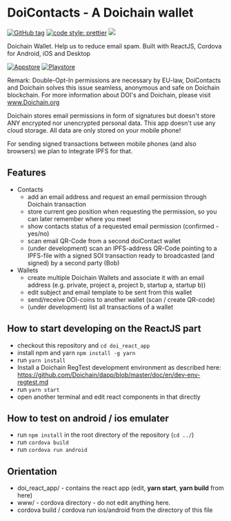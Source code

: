 # DoiContacts - A Doichain wallet 

[![GitHub tag](https://img.shields.io/badge/dynamic/json.svg?url=https://raw.githubusercontent.com/inspiraluna/doiContacts/master/package.json&query=$.version&label=Version)](https://github.com/inspiraluna/doiContacts)
[![code style: prettier](https://img.shields.io/badge/code_style-prettier-ff69b4.svg?style=flat-square)](https://github.com/prettier/prettier)
![](https://img.shields.io/github/license/inspiraluna/doiContacts2.svg)

Doichain Wallet. 
Help us to reduce email spam.
Built with ReactJS, Cordova for Android, iOS and Desktop

[![Appstore](https://raw.githubusercontent.com/inspiraluna/doiContacts/master/doc/images/app-store-badge.svg)](https://apps.apple.com/us/app/doi-contacts/id1484393443)
[![Playstore](https://raw.githubusercontent.com/inspiraluna/doiContacts/master/doc/images/play-store-badge.svg)](https://play.google.com/store/apps/details?id=org.doichain.contacts.app)


Remark: Double-Opt-In permissions are necessary by EU-law, DoiContacts and Doichain solves this issue seamless, anonymous and safe on Doichain blockchain.
For more information about DOI's and Doichain, please visit www.Doichain.org

Doichain stores email permissions in form of signatures but doesn't store ANY encrypted nor unencrypted personal data.
This app doesn't use any cloud storage. All data are only stored on your mobile phone!

For sending signed transactions between mobile phones (and also browsers) we plan to integrate IPFS for that.

## Features
- Contacts
    - add an email address and request an email permission through Doichain transaction
    - store current geo position when requesting the permission, so you can later remember where you meet
    - show contacts status of a requested email permission (confirmed - yes/no)
    - scan email QR-Code from a second doiContact wallet
    - (under development) scan an IPFS-address QR-Code pointing to a IPFS-file with a signed SOI transaction ready to broadcasted (and signed) by a second party (Bob)
- Wallets
    - create multiple Doichain Wallets and associate it with an email address (e.g. private, project a, project b, startup a, startup b))
    - edit subject and email template to be sent from this wallet
    - send/receive DOI-coins to another wallet (scan / create QR-code)
    - (under development) list all transactions of a wallet

## How to start developing on the ReactJS part
- checkout this repository and ```cd doi_react_app```
- install npm and yarn ```npm install -g yarn```
- run ```yarn install```
- Install a Doichain RegTest development environment as described here: https://github.com/Doichain/dapp/blob/master/doc/en/dev-env-regtest.md 
- run ```yarn start```
- open another terminal and edit react components in that directly

## How to test on android / ios emulater
- run ```npm install``` in the root directory of the repository (```cd ../```)
- run ```cordova build```
- run ```cordova run android```


## Orientation
- doi_react_app/ - contains the react app (edit, **yarn start**, **yarn build** from here)
- www/ - cordova directory - do not edit anything here.
- cordova build / cordova run ios/android from the directory of this file
